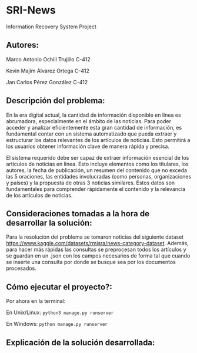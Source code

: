 # SRI-News
Information Recovery System Project
## Autores:
Marco Antonio Ochill Trujillo C-412

Kevin Majim Álvarez Ortega C-412

Jan Carlos Pérez González C-412

## Descripción del problema:
En la era digital actual, la cantidad de información disponible en línea es abrumadora, especialmente en el ámbito de las noticias. Para poder acceder y analizar eficientemente esta gran cantidad de información, es fundamental contar con un sistema automatizado que pueda extraer y estructurar los datos relevantes de los artículos de noticias. Esto permitirá a los usuarios obtener información clave de manera rápida y precisa.

El sistema requerido debe ser capaz de extraer información esencial de los artículos de noticias en línea. Esto incluye elementos como los titulares, los autores, la fecha de publicación, un resumen del contenido que no exceda las 5 oraciones, las entidades involucradas (como personas, organizaciones y países) y la propuesta de otras 3 noticias similares. Estos datos son fundamentales para comprender rápidamente el contenido y la relevancia de los artículos de noticias. 

## Consideraciones tomadas a la hora de desarrollar la solución:
Para la resolución del problema se tomaron noticias del siguiente dataset https://www.kaggle.com/datasets/rmisra/news-category-dataset. Además, para hacer más rápidas las consultas se preprocesan todos los artículos y se guardan en un .json con los campos necesarios de forma tal que cuando se inserte una consulta por donde se busque sea por los documentos procesados.

## Cómo ejecutar el proyecto?:
Por ahora en la terminal:

En Unix/Linux: ```python3 manage.py runserver```

En Windows: ```python manage.py runserver``` 

## Explicación de la solución desarrollada:





